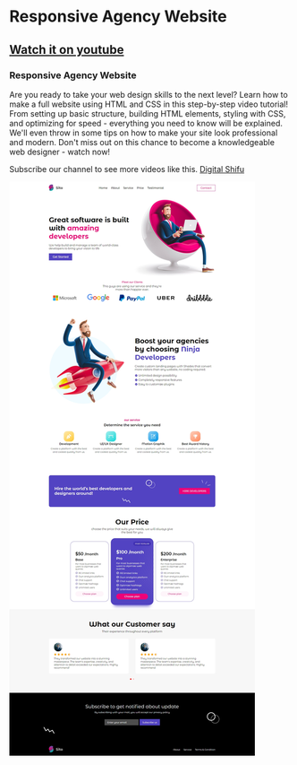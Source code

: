 # Responsive Agency Website
## [Watch it on youtube](#)
### Responsive Agency Website

Are you ready to take your web design skills to the next level? Learn how to make a full website using HTML and CSS in this step-by-step video tutorial! From setting up basic structure, building HTML elements, styling with CSS, and optimizing for speed - everything you need to know will be explained. We'll even throw in some tips on how to make your site look professional and modern. Don't miss out on this chance to become a knowledgeable web designer - watch now!

Subscribe our channel to see more videos like this. [Digital Shifu](https://www.youtube.com/@digitalshifu)

![preview img](/preview.jpeg)
